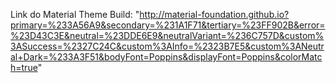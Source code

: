 Link do Material Theme Build: "http://material-foundation.github.io?primary=%233A56A9&secondary=%231A1F71&tertiary=%23FF902B&error=%23D43C3E&neutral=%23DDE6E9&neutralVariant=%236C757D&custom%3ASuccess=%2327C24C&custom%3AInfo=%2323B7E5&custom%3ANeutral+Dark=%233A3F51&bodyFont=Poppins&displayFont=Poppins&colorMatch=true"